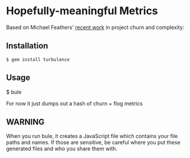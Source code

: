 Hopefully-meaningful Metrics
============================

Based on Michael Feathers' [recent work](http://www.stickyminds.com/sitewide.asp?Function=edetail&ObjectType=COL&ObjectId=16679&tth=DYN&tt=siteemail&iDyn=2) in project churn and complexity:

Installation
------------

    $ gem install turbulence

Usage
-----

$ bule

For now it just dumps out a hash of churn + flog metrics

WARNING
-------
When you run bule, it creates a JavaScript file which contains your file paths and names.  If those are sensitive, be careful where you put these generated files and who you share them with.
